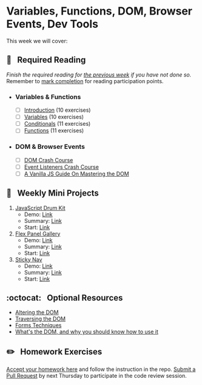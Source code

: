 # Variables, Functions, DOM, Browser Events, Dev Tools

This week we will cover:

## :closed_book: &nbsp; **Required Reading**

*Finish the required reading for [the previous week](../week-one) if you have not done so.* Remember to [mark completion](../week-zero/about.md#learning-guide) for reading participation points.

* ### Variables & Functions

  - [ ] [Introduction](https://www.codecademy.com/courses/introduction-to-javascript/lessons/introduction-to-javascript) (10 exercises)
  - [ ] [Variables](https://www.codecademy.com/courses/introduction-to-javascript/lessons/variables) (10 exercises)
  - [ ] [Conditionals](https://www.codecademy.com/courses/introduction-to-javascript/lessons/control-flow) (11 exercises)
  - [ ] [Functions](https://www.codecademy.com/courses/introduction-to-javascript/lessons/functions) (11 exercises)

* ### DOM & Browser Events

  - [ ] [DOM Crash Course](https://www.youtube.com/watch?v=0ik6X4DJKCc)
  - [ ] [Event Listeners Crash Course](https://www.youtube.com/watch?v=wK2cBMcDTss)
  - [ ] [A Vanilla JS Guide On Mastering the DOM](https://dev.to/bouhm/a-vanilla-js-guide-on-mastering-the-dom-3l9b)

## :dart: &nbsp; **Weekly Mini Projects**

1. [JavaScript Drum Kit](https://www.youtube.com/watch?v=VuN8qwZoego&list=PLu8EoSxDXHP6CGK4YVJhL_VWetA865GOH&index=1)
    * Demo: [Link](https://vanntile.github.io/JavaScript30/01%20-%20JavaScript%20Drum%20Kit/)
    * Summary: [Link](https://github.com/usyyy/javascript/blob/master/JavaScript30/analysis.md#1-javascript-drum-kit)
    * Start: [Link](https://github.com/wesbos/JavaScript30/blob/master/01%20-%20JavaScript%20Drum%20Kit/index-START.html)
2. [Flex Panel Gallery](https://www.youtube.com/watch?v=9eif30i26jg&list=PLu8EoSxDXHP6CGK4YVJhL_VWetA865GOH&index=5)
    * Demo: [Link](https://vanntile.github.io/JavaScript30/05%20-%20Flex%20Panel%20Gallery/)
    * Summary: [Link](hhttps://github.com/usyyy/javascript/blob/master/JavaScript30/analysis.md#5-flex-panel-gallery)
    * Start: [Link](https://github.com/wesbos/JavaScript30/blob/master/05%20-%20Flex%20Panel%20Gallery/index-START.html)
3. [Sticky Nav](https://www.youtube.com/watch?v=5FLOBCGH3_U&list=PLu8EoSxDXHP6CGK4YVJhL_VWetA865GOH&index=24)
    * Demo: [Link](https://vanntile.github.io/JavaScript30/24%20-%20Sticky%20Nav/)
    * Summary: [Link](https://github.com/usyyy/javascript/blob/master/JavaScript30/analysis.md#24-sticky-nav)
    * Start: [Link](https://github.com/wesbos/JavaScript30/blob/master/24%20-%20Sticky%20Nav/index-START.html)

## :octocat: &nbsp; **Optional Resources**

* [Altering the DOM](https://zellwk.com/blog/js-in-dom/)
* [Traversing the DOM](https://zellwk.com/blog/dom-traversals/)
* [Forms Techniques](https://javascript.info/form-elements#form-elements)
* [What's the DOM, and why you should know how to use it](https://www.freecodecamp.org/news/whats-the-document-object-model-and-why-you-should-know-how-to-use-it-1a2d0bc5429d/)

## :pencil2: &nbsp; **Homework Exercises**

[Accept your homework here](https://classroom.github.com/a/wkQ3k-zl) and follow the instruction in the repo. [Submit a Pull Request](../week-zero/about.md#homework-pull-request) by next Thursday to participate in the code review session.